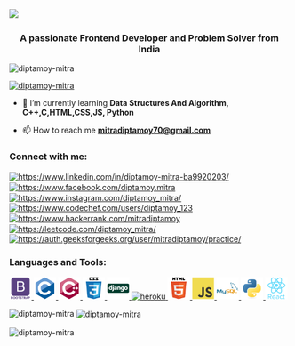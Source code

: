 
<img src="https://images.app.goo.gl/jDYL8fPoSezuExXZ8">
<h3 align="center">A passionate Frontend Developer and Problem Solver from India</h3>

<p align="left"> <img src="https://komarev.com/ghpvc/?username=diptamoy-mitra&label=Profile%20views&color=0e75b6&style=flat" alt="diptamoy-mitra" /> </p>

<p align="left"> <a href="https://github.com/ryo-ma/github-profile-trophy"><img src="https://github-profile-trophy.vercel.app/?username=diptamoy-mitra" alt="diptamoy-mitra" /></a> </p>

- 🌱 I’m currently learning **Data Structures And Algorithm, C++,C,HTML,CSS,JS, Python**

- 📫 How to reach me **mitradiptamoy70@gmail.com**

<h3 align="left">Connect with me:</h3>
<p align="left">
<a href="https://linkedin.com/in/https://www.linkedin.com/in/diptamoy-mitra-ba9920203/" target="blank"><img align="center" src="https://raw.githubusercontent.com/rahuldkjain/github-profile-readme-generator/master/src/images/icons/Social/linked-in-alt.svg" alt="https://www.linkedin.com/in/diptamoy-mitra-ba9920203/" height="30" width="40" /></a>
<a href="https://fb.com/https://www.facebook.com/diptamoy.mitra" target="blank"><img align="center" src="https://raw.githubusercontent.com/rahuldkjain/github-profile-readme-generator/master/src/images/icons/Social/facebook.svg" alt="https://www.facebook.com/diptamoy.mitra" height="30" width="40" /></a>
<a href="https://instagram.com/https://www.instagram.com/diptamoy_mitra/" target="blank"><img align="center" src="https://raw.githubusercontent.com/rahuldkjain/github-profile-readme-generator/master/src/images/icons/Social/instagram.svg" alt="https://www.instagram.com/diptamoy_mitra/" height="30" width="40" /></a>
<a href="https://www.codechef.com/users/https://www.codechef.com/users/diptamoy_123" target="blank"><img align="center" src="https://cdn.jsdelivr.net/npm/simple-icons@3.1.0/icons/codechef.svg" alt="https://www.codechef.com/users/diptamoy_123" height="30" width="40" /></a>
<a href="https://www.hackerrank.com/https://www.hackerrank.com/mitradiptamoy" target="blank"><img align="center" src="https://raw.githubusercontent.com/rahuldkjain/github-profile-readme-generator/master/src/images/icons/Social/hackerrank.svg" alt="https://www.hackerrank.com/mitradiptamoy" height="30" width="40" /></a>
<a href="https://www.leetcode.com/https://leetcode.com/diptamoy_mitra/" target="blank"><img align="center" src="https://raw.githubusercontent.com/rahuldkjain/github-profile-readme-generator/master/src/images/icons/Social/leet-code.svg" alt="https://leetcode.com/diptamoy_mitra/" height="30" width="40" /></a>
<a href="https://auth.geeksforgeeks.org/user/https://auth.geeksforgeeks.org/user/mitradiptamoy/practice/" target="blank"><img align="center" src="https://raw.githubusercontent.com/rahuldkjain/github-profile-readme-generator/master/src/images/icons/Social/geeks-for-geeks.svg" alt="https://auth.geeksforgeeks.org/user/mitradiptamoy/practice/" height="30" width="40" /></a>
</p>

<h3 align="left">Languages and Tools:</h3>
<p align="left"> <a href="https://getbootstrap.com" target="_blank"> <img src="https://raw.githubusercontent.com/devicons/devicon/master/icons/bootstrap/bootstrap-plain-wordmark.svg" alt="bootstrap" width="40" height="40"/> </a> <a href="https://www.cprogramming.com/" target="_blank"> <img src="https://raw.githubusercontent.com/devicons/devicon/master/icons/c/c-original.svg" alt="c" width="40" height="40"/> </a> <a href="https://www.w3schools.com/cpp/" target="_blank"> <img src="https://raw.githubusercontent.com/devicons/devicon/master/icons/cplusplus/cplusplus-original.svg" alt="cplusplus" width="40" height="40"/> </a> <a href="https://www.w3schools.com/css/" target="_blank"> <img src="https://raw.githubusercontent.com/devicons/devicon/master/icons/css3/css3-original-wordmark.svg" alt="css3" width="40" height="40"/> </a> <a href="https://www.djangoproject.com/" target="_blank"> <img src="https://raw.githubusercontent.com/devicons/devicon/master/icons/django/django-original.svg" alt="django" width="40" height="40"/> </a> <a href="https://heroku.com" target="_blank"> <img src="https://www.vectorlogo.zone/logos/heroku/heroku-icon.svg" alt="heroku" width="40" height="40"/> </a> <a href="https://www.w3.org/html/" target="_blank"> <img src="https://raw.githubusercontent.com/devicons/devicon/master/icons/html5/html5-original-wordmark.svg" alt="html5" width="40" height="40"/> </a> <a href="https://developer.mozilla.org/en-US/docs/Web/JavaScript" target="_blank"> <img src="https://raw.githubusercontent.com/devicons/devicon/master/icons/javascript/javascript-original.svg" alt="javascript" width="40" height="40"/> </a> <a href="https://www.mysql.com/" target="_blank"> <img src="https://raw.githubusercontent.com/devicons/devicon/master/icons/mysql/mysql-original-wordmark.svg" alt="mysql" width="40" height="40"/> </a> <a href="https://www.python.org" target="_blank"> <img src="https://raw.githubusercontent.com/devicons/devicon/master/icons/python/python-original.svg" alt="python" width="40" height="40"/> </a> <a href="https://reactjs.org/" target="_blank"> <img src="https://raw.githubusercontent.com/devicons/devicon/master/icons/react/react-original-wordmark.svg" alt="react" width="40" height="40"/> </a> </p>

<p><img align="left" src="https://github-readme-stats.vercel.app/api/top-langs?username=diptamoy-mitra&show_icons=true&locale=en&layout=compact" alt="diptamoy-mitra" /></p>

<p>&nbsp;<img align="center" src="https://github-readme-stats.vercel.app/api?username=diptamoy-mitra&show_icons=true&locale=en" alt="diptamoy-mitra" /></p>

<p><img align="center" src="https://github-readme-streak-stats.herokuapp.com/?user=diptamoy-mitra&" alt="diptamoy-mitra" /></p>
